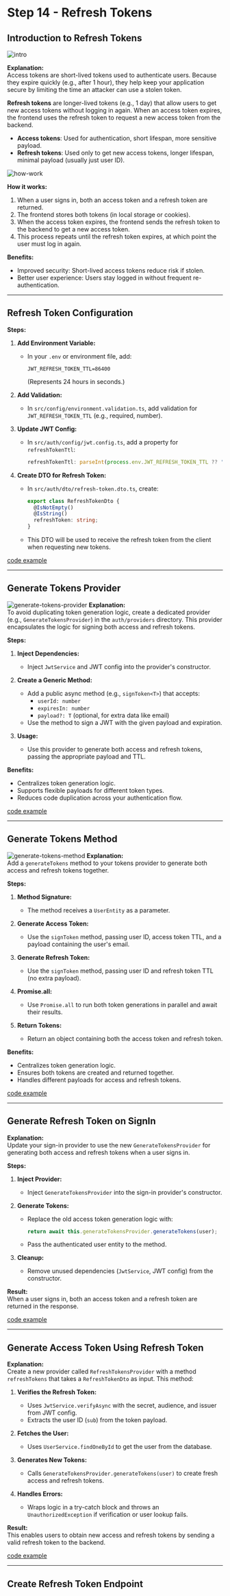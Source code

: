 # Step 14 - Refresh Tokens

## Introduction to Refresh Tokens

![intro](./images/intro.png)

**Explanation:**  
Access tokens are short-lived tokens used to authenticate users. Because they expire quickly (e.g., after 1 hour), they help keep your application secure by limiting the time an attacker can use a stolen token.

**Refresh tokens** are longer-lived tokens (e.g., 1 day) that allow users to get new access tokens without logging in again. When an access token expires, the frontend uses the refresh token to request a new access token from the backend.

- **Access tokens**: Used for authentication, short lifespan, more sensitive payload.
- **Refresh tokens**: Used only to get new access tokens, longer lifespan, minimal payload (usually just user ID).

![how-work](./images/how-work.png)

**How it works:**
1. When a user signs in, both an access token and a refresh token are returned.
2. The frontend stores both tokens (in local storage or cookies).
3. When the access token expires, the frontend sends the refresh token to the backend to get a new access token.
4. This process repeats until the refresh token expires, at which point the user must log in again.

**Benefits:**  
- Improved security: Short-lived access tokens reduce risk if stolen.
- Better user experience: Users stay logged in without frequent re-authentication.

---

## Refresh Token Configuration

**Steps:**
1. **Add Environment Variable:**  
   - In your `.env` or environment file, add:
     ```
     JWT_REFRESH_TOKEN_TTL=86400
     ```
     (Represents 24 hours in seconds.)

2. **Add Validation:**  
   - In `src/config/environment.validation.ts`, add validation for `JWT_REFRESH_TOKEN_TTL` (e.g., required, number).

3. **Update JWT Config:**  
   - In `src/auth/config/jwt.config.ts`, add a property for `refreshTokenTtl`:
     ```typescript
     refreshTokenTtl: parseInt(process.env.JWT_REFRESH_TOKEN_TTL ?? '86400', 10),
     ```

4. **Create DTO for Refresh Token:**  
   - In `src/auth/dto/refresh-token.dto.ts`, create:
     ```typescript
     export class RefreshTokenDto {
       @IsNotEmpty()
       @IsString()
       refreshToken: string;
     }
     ```
   - This DTO will be used to receive the refresh token from the client when requesting new tokens.

[code example](https://github.com/NadirBakhsh/nestjs-resources-code/commit/6eff3ffee9799e37a6efaf799a9e59f445ee39f8)

---

## Generate Tokens Provider

![generate-tokens-provider](./images/generate-tokens-provider.png)
**Explanation:**  
To avoid duplicating token generation logic, create a dedicated provider (e.g., `GenerateTokensProvider`) in the `auth/providers` directory. This provider encapsulates the logic for signing both access and refresh tokens.

**Steps:**
1. **Inject Dependencies:**  
   - Inject `JwtService` and JWT config into the provider's constructor.

2. **Create a Generic Method:**  
   - Add a public async method (e.g., `signToken<T>`) that accepts:
     - `userId: number`
     - `expiresIn: number`
     - `payload?: T` (optional, for extra data like email)
   - Use the method to sign a JWT with the given payload and expiration.

3. **Usage:**  
   - Use this provider to generate both access and refresh tokens, passing the appropriate payload and TTL.

**Benefits:**  
- Centralizes token generation logic.
- Supports flexible payloads for different token types.
- Reduces code duplication across your authentication flow.

[code example](https://github.com/NadirBakhsh/nestjs-resources-code/commit/a683061c96119a0addf5522cb1d9852c455e9b2c)

---

## Generate Tokens Method

![generate-tokens-method](./images/generate-tokens-method.png)
**Explanation:**  
Add a `generateTokens` method to your tokens provider to generate both access and refresh tokens together.

**Steps:**
1. **Method Signature:**  
   - The method receives a `UserEntity` as a parameter.

2. **Generate Access Token:**  
   - Use the `signToken` method, passing user ID, access token TTL, and a payload containing the user's email.

3. **Generate Refresh Token:**  
   - Use the `signToken` method, passing user ID and refresh token TTL (no extra payload).

4. **Promise.all:**  
   - Use `Promise.all` to run both token generations in parallel and await their results.

5. **Return Tokens:**  
   - Return an object containing both the access token and refresh token.

**Benefits:**  
- Centralizes token generation logic.
- Ensures both tokens are created and returned together.
- Handles different payloads for access and refresh tokens.

[code example](https://github.com/NadirBakhsh/nestjs-resources-code/commit/cc12cf700e4da6b252904476f01c3a741facfae7)

---

## Generate Refresh Token on SignIn

**Explanation:**  
Update your sign-in provider to use the new `GenerateTokensProvider` for generating both access and refresh tokens when a user signs in.

**Steps:**
1. **Inject Provider:**  
   - Inject `GenerateTokensProvider` into the sign-in provider's constructor.

2. **Generate Tokens:**  
   - Replace the old access token generation logic with:
     ```typescript
     return await this.generateTokensProvider.generateTokens(user);
     ```
   - Pass the authenticated user entity to the method.

3. **Cleanup:**  
   - Remove unused dependencies (`JwtService`, JWT config) from the constructor.

**Result:**  
When a user signs in, both an access token and a refresh token are returned in the response.

[code example](https://github.com/NadirBakhsh/nestjs-resources-code/commit/da13298a6c3bd4990fc4b59fd547eb834a13ddbe)

---

## Generate Access Token Using Refresh Token

**Explanation:**  
Create a new provider called `RefreshTokensProvider` with a method `refreshTokens` that takes a `RefreshTokenDto` as input. This method:

1. **Verifies the Refresh Token:**  
   - Uses `JwtService.verifyAsync` with the secret, audience, and issuer from JWT config.
   - Extracts the user ID (`sub`) from the token payload.

2. **Fetches the User:**  
   - Uses `UserService.findOneById` to get the user from the database.

3. **Generates New Tokens:**  
   - Calls `GenerateTokensProvider.generateTokens(user)` to create fresh access and refresh tokens.

4. **Handles Errors:**  
   - Wraps logic in a try-catch block and throws an `UnauthorizedException` if verification or user lookup fails.

**Result:**  
This enables users to obtain new access and refresh tokens by sending a valid refresh token to the backend.

[code example](https://github.com/NadirBakhsh/nestjs-resources-code/commit/5861c88526cfafbd2df1b970d605bfd4da34d900)

---

## Create Refresh Token Endpoint